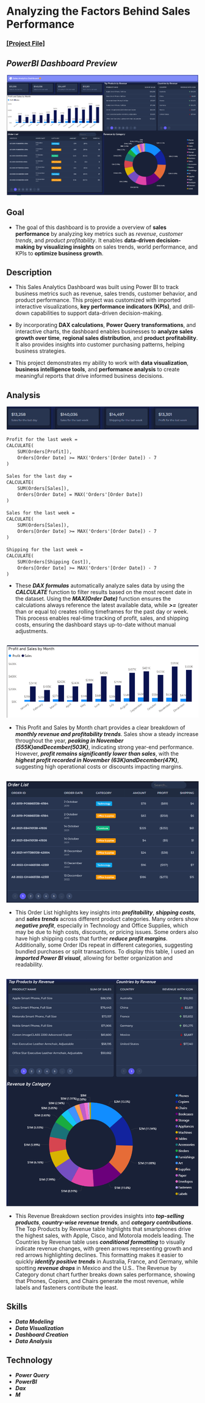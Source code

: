 # Analyzing the Factors Behind Sales Performance

### [[Project File]](/PowerBI/Content/Sales_Analytics_Dashboard.pbix)

## *PowerBI Dashboard Preview*
![Dashboard Preview](/PowerBI/Images/SalesDashboard/SalesDashboard.png)

## Goal
- The goal of this dashboard is to provide a overview of **sales performance** by analyzing key metrics such as *revenue*, *customer trends*, and *product profitability*. It enables **data-driven decision-making by visualizing insights** on sales trends, world performance, and KPIs to **optimize business growth**.
## Description
- This Sales Analytics Dashboard was built using Power BI to track business metrics such as revenue, sales trends, customer behavior, and product performance. This project was customized with imported interactive visualizations, **key performance indicators (KPIs)**, and drill-down capabilities to support data-driven decision-making.
  
- By incorporating **DAX calculations**, **Power Query transformations**, and interactive charts, the dashboard enables businesses to **analyze sales growth over time**, **regional sales distribution**, and **product profitability**. It also provides insights into customer purchasing patterns, helping business strategies.
  
- This project demonstrates my ability to work with **data visualization**, **business intelligence tools**, and **performance analysis** to create meaningful reports that drive informed business decisions.
## Analysis
![Dashboard Preview](/PowerBI/Images/SalesDashboard/Sales_for_the_last_week.png)
```DAX
Profit for the last week = 
CALCULATE(
    SUM(Orders[Profit]), 
    Orders[Order Date] >= MAX('Orders'[Order Date]) - 7
)

Sales for the last day = 
CALCULATE(
    SUM(Orders[Sales]), 
    Orders[Order Date] = MAX('Orders'[Order Date])
)

Sales for the last week = 
CALCULATE(
    SUM(Orders[Sales]), 
    Orders[Order Date] >= MAX('Orders'[Order Date]) - 7
)

Shipping for the last week = 
CALCULATE(
    SUM(Orders[Shipping Cost]), 
    Orders[Order Date] >= MAX('Orders'[Order Date]) - 7
)
```
- These ***DAX formulas*** automatically analyze sales data by using the ***CALCULATE*** function to filter results based on the most recent date in the dataset. Using the ***MAX(Order Date)*** function ensures the calculations always reference the latest available data, while ***>=*** (greater than or equal to) creates rolling timeframes for the past day or week. This process enables real-time tracking of profit, sales, and shipping costs, ensuring the dashboard stays up-to-date without manual adjustments.
##
![Dashboard Preview](/PowerBI/Images/SalesDashboard/Profit_and_Sales_by_Month.png)
- This Profit and Sales by Month chart provides a clear breakdown of ***monthly revenue and profitability trends***. Sales show a steady increase throughout the year, ***peaking in November ($555K) and December ($503K)***, indicating strong year-end performance. However, ***profit remains significantly lower than sales***, with the ***highest profit recorded in November ($63K) and December ($47K)***, suggesting high operational costs or discounts impacting margins.  
##

![Dashboard Preview](/PowerBI/Images/SalesDashboard/Sales_Order_List.png)
- This Order List highlights key insights into ***profitability***, ***shipping costs***, and ***sales trends*** across different product categories. Many orders show ***negative profit***, especially in Technology and Office Supplies, which may be due to high costs, discounts, or pricing issues. Some orders also have high shipping costs that further ***reduce profit margins***.  Additionally, some Order IDs repeat in different categories, suggesting bundled purchases or split transactions. To display this table, I used an ***imported Power BI visual***, allowing for better organization and readability.
##
![Dashboard Preview](/PowerBI/Images/SalesDashboard/Sales_Revenue_charting.png)
- This Revenue Breakdown section provides insights into ***top-selling products***, ***country-wise revenue trends***, and ***category contributions***. The Top Products by Revenue table highlights that smartphones drive the highest sales, with Apple, Cisco, and Motorola models leading. The Countries by Revenue table uses ***conditional formatting*** to visually indicate revenue changes, with green arrows representing growth and red arrows highlighting declines. This formatting makes it easier to quickly ***identify positive trends*** in Australia, France, and Germany, while spotting ***revenue drops*** in Mexico and the U.S.. The Revenue by Category donut chart further breaks down sales performance, showing that Phones, Copiers, and Chairs generate the most revenue, while labels and fasteners contribute the least. 

## Skills
- ***Data Modeling***
- ***Data Visualization***
- ***Dashboard Creation***
- ***Data Analysis***
## Technology
- ***Power Query***
- ***PowerBI***
- ***Dax***
- ***M***
